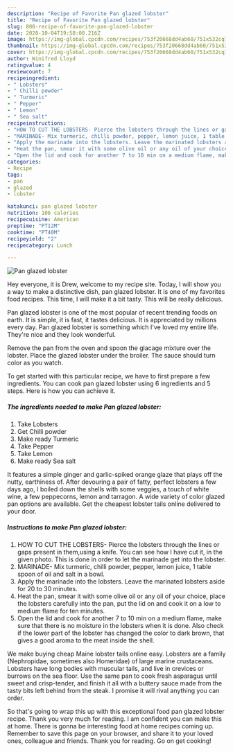 ```yaml
---
description: "Recipe of Favorite Pan glazed lobster"
title: "Recipe of Favorite Pan glazed lobster"
slug: 800-recipe-of-favorite-pan-glazed-lobster
date: 2020-10-04T19:58:00.216Z
image: https://img-global.cpcdn.com/recipes/753f20668dd4ab60/751x532cq70/pan-glazed-lobster-recipe-main-photo.jpg
thumbnail: https://img-global.cpcdn.com/recipes/753f20668dd4ab60/751x532cq70/pan-glazed-lobster-recipe-main-photo.jpg
cover: https://img-global.cpcdn.com/recipes/753f20668dd4ab60/751x532cq70/pan-glazed-lobster-recipe-main-photo.jpg
author: Winifred Lloyd
ratingvalue: 4
reviewcount: 7
recipeingredient:
- " Lobsters"
- " Chilli powder"
- " Turmeric"
- " Pepper"
- " Lemon"
- " Sea salt"
recipeinstructions:
- "HOW TO CUT THE LOBSTERS- Pierce the lobsters through the lines or gaps present in them,using a knife. You can see how I have cut it, in the given photo. This is done in order to let the marinade get into the lobster."
- "MARINADE- Mix turmeric, chilli powder, pepper, lemon juice, 1 table spoon of oil and salt in a bowl."
- "Apply the marinade into the lobsters. Leave the marinated lobsters aside for 20 to 30 minutes."
- "Heat the pan, smear it with some olive oil or any oil of your choice, place the lobsters carefully into the pan, put the lid on and cook it on a low to medium flame for ten minutes."
- "Open the lid and cook for another 7 to 10 min on a medium flame, make sure that there is no moisture in the lobsters when it is done. Also check if the lower part of the lobster has changed the color to dark brown, that gives a good aroma to the meat inside the shell."
categories:
- Recipe
tags:
- pan
- glazed
- lobster

katakunci: pan glazed lobster 
nutrition: 106 calories
recipecuisine: American
preptime: "PT12M"
cooktime: "PT40M"
recipeyield: "2"
recipecategory: Lunch

---
```



![Pan glazed lobster](https://img-global.cpcdn.com/recipes/753f20668dd4ab60/751x532cq70/pan-glazed-lobster-recipe-main-photo.jpg)

Hey everyone, it is Drew, welcome to my recipe site. Today, I will show you a way to make a distinctive dish, pan glazed lobster. It is one of my favorites food recipes. This time, I will make it a bit tasty. This will be really delicious.

Pan glazed lobster is one of the most popular of recent trending foods on earth. It is simple, it is fast, it tastes delicious. It is appreciated by millions every day. Pan glazed lobster is something which I've loved my entire life. They're nice and they look wonderful.

Remove the pan from the oven and spoon the glacage mixture over the lobster. Place the glazed lobster under the broiler. The sauce should turn color as you watch.


To get started with this particular recipe, we have to first prepare a few ingredients. You can cook pan glazed lobster using 6 ingredients and 5 steps. Here is how you can achieve it.

<!--inarticleads1-->

##### The ingredients needed to make Pan glazed lobster:

1. Take  Lobsters
1. Get  Chilli powder
1. Make ready  Turmeric
1. Take  Pepper
1. Take  Lemon
1. Make ready  Sea salt


It features a simple ginger and garlic-spiked orange glaze that plays off the nutty, earthiness of. After devouring a pair of fatty, perfect lobsters a few days ago, I boiled down the shells with some veggies, a touch of white wine, a few peppecorns, lemon and tarragon. A wide variety of color glazed pan options are available. Get the cheapest lobster tails online delivered to your door. 

<!--inarticleads2-->

##### Instructions to make Pan glazed lobster:

1. HOW TO CUT THE LOBSTERS- Pierce the lobsters through the lines or gaps present in them,using a knife. You can see how I have cut it, in the given photo. This is done in order to let the marinade get into the lobster.
1. MARINADE- Mix turmeric, chilli powder, pepper, lemon juice, 1 table spoon of oil and salt in a bowl.
1. Apply the marinade into the lobsters. Leave the marinated lobsters aside for 20 to 30 minutes.
1. Heat the pan, smear it with some olive oil or any oil of your choice, place the lobsters carefully into the pan, put the lid on and cook it on a low to medium flame for ten minutes.
1. Open the lid and cook for another 7 to 10 min on a medium flame, make sure that there is no moisture in the lobsters when it is done. Also check if the lower part of the lobster has changed the color to dark brown, that gives a good aroma to the meat inside the shell.


We make buying cheap Maine lobster tails online easy. Lobsters are a family (Nephropidae, sometimes also Homeridae) of large marine crustaceans. Lobsters have long bodies with muscular tails, and live in crevices or burrows on the sea floor. Use the same pan to cook fresh asparagus until sweet and crisp-tender, and finish it all with a buttery sauce made from the tasty bits left behind from the steak. I promise it will rival anything you can order. 

So that's going to wrap this up with this exceptional food pan glazed lobster recipe. Thank you very much for reading. I am confident you can make this at home. There is gonna be interesting food at home recipes coming up. Remember to save this page on your browser, and share it to your loved ones, colleague and friends. Thank you for reading. Go on get cooking!
